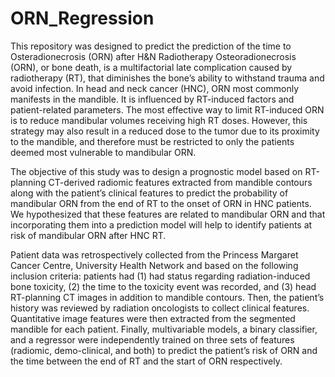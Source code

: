 # ORN_Regression
This repository was designed to predict the prediction of the time to Osteradionecrosis (ORN) after H&amp;N Radiotherapy
Osteoradionecrosis (ORN), or bone death, is a multifactorial late complication caused by radiotherapy (RT), that diminishes the bone’s ability to withstand trauma and avoid infection. In head and neck cancer (HNC), ORN most commonly manifests in the mandible. It is influenced by RT-induced factors and patient-related parameters. The most effective way to limit RT-induced ORN is to reduce mandibular volumes receiving high RT doses. However, this strategy may also result in a reduced dose to the tumor due to its proximity to the mandible, and therefore must be restricted to only the patients deemed most vulnerable to mandibular ORN.

The objective of this study was to design a prognostic model based on RT-planning CT-derived radiomic features extracted from mandible contours along with the patient’s clinical features to predict the probability of mandibular ORN from the end of RT to the onset of ORN in HNC patients. We hypothesized that these features are related to mandibular ORN and that incorporating them into a prediction model will help to identify patients at risk of mandibular ORN after HNC RT.

Patient data was retrospectively collected from the Princess Margaret Cancer Centre, University Health Network and based on the following inclusion criteria: patients had (1) had status regarding radiation-induced bone toxicity, (2) the time to the toxicity event was recorded, and (3) head RT-planning CT images in addition to mandible contours. Then, the patient’s history was reviewed by radiation oncologists to collect clinical features. Quantitative image features were then extracted from the segmented mandible for each patient. Finally, multivariable models, a binary classifier, and a regressor were independently trained on three sets of features (radiomic, demo-clinical, and both) to predict the patient’s risk of ORN and the time between the end of RT and the start of ORN respectively.


